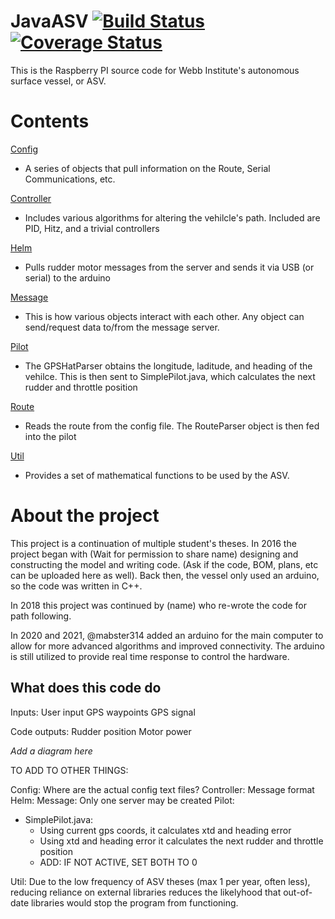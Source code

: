 # JavaASV [![Build Status](https://travis-ci.com/mabster314/JavaASV.svg?token=we3CuXLzowqhRDZN7QKU&branch=master)](https://travis-ci.com/mabster314/JavaASV) [![Coverage Status](https://coveralls.io/repos/github/mabster314/JavaASV/badge.svg?branch=master)](https://coveralls.io/github/mabster314/JavaASV?branch=master)
This is the Raspberry PI source code for Webb Institute's autonomous surface vessel, or ASV. 

# Contents
[Config](JavaASV/src/main/java/org/haland/javaasv/config)
- A series of objects that pull information on the Route, Serial Communications, etc.

[Controller](JavaASV/src/main/java/org/haland/javaasv/controller)
- Includes various algorithms for altering the vehilcle's path. Included are PID, Hitz, and a trivial controllers

[Helm](JavaASV/src/main/java/org/haland/javaasv/helm)
- Pulls rudder motor messages from the server and sends it via USB (or serial) to the arduino

[Message](JavaASV/src/main/java/org/haland/javaasv/message)
- This is how various objects interact with each other. Any object can send/request data to/from the message server.

[Pilot](JavaASV/src/main/java/org/haland/javaasv/pilot)
- The GPSHatParser obtains the longitude, laditude, and heading of the vehilce. This is then sent to SimplePilot.java, which calculates the next rudder and throttle position

[Route](JavaASV/src/main/java/org/haland/javaasv/route)
- Reads the route from the config file. The RouteParser object is then fed into the pilot

[Util](JavaASV/src/main/java/org/haland/javaasv/util)
- Provides a set of mathematical functions to be used by the ASV.

# About the project
This project is a continuation of multiple student's theses. In 2016 the project began with (Wait for permission to share name) designing and constructing the model and writing code. (Ask if the code, BOM, plans, etc can be uploaded here as well). Back then, the vessel only used an arduino, so the code was written in C++.

In  2018 this project was continued by (name) who re-wrote the code for path following.

In  2020 and 2021, @mabster314 added an arduino for the main computer to allow for more advanced algorithms and improved connectivity. The arduino is still utilized to provide real time response to control the hardware.

## What does this code do

Inputs: User input GPS waypoints
        GPS signal

Code outputs:
        Rudder position
        Motor power


*Add a diagram here*
 
 
 TO ADD TO OTHER THINGS:
 
 Config: Where are the actual config text files?
 Controller: Message format
 Helm: 
 Message: Only one server may be created
 Pilot:
 
 - SimplePilot.java:
	- Using current gps coords, it calculates xtd and heading error
	- Using xtd and heading error it calculates the next rudder and throttle position
	- ADD: IF NOT ACTIVE, SET BOTH TO 0

Util: Due to the low frequency of ASV theses (max 1 per year, often less), reducing reliance on external libraries reduces the likelyhood that out-of-date libraries would stop the program from functioning.

 

